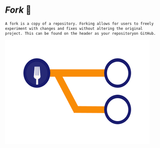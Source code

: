 # *Fork* :fork_and_knife: 
	A fork is a copy of a repository. Forking allows for users to freely experiment with changes and fixes without altering the original project. This can be found on the header as your repositoryon GitHub.

![](/Images/git-fork.png)

